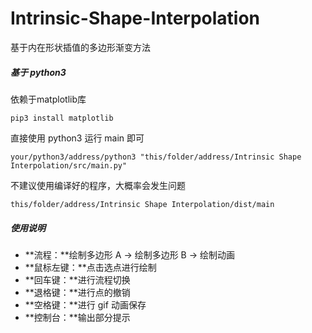 # Intrinsic-Shape-Interpolation

基于内在形状插值的多边形渐变方法

##### 基于 python3

依赖于matplotlib库

```shell
pip3 install matplotlib
```

直接使用 python3 运行 main 即可

```shell
your/python3/address/python3 "this/folder/address/Intrinsic Shape Interpolation/src/main.py"
```

不建议使用编译好的程序，大概率会发生问题

```shell
this/folder/address/Intrinsic Shape Interpolation/dist/main
```

##### 使用说明

- **流程：**绘制多边形 A -> 绘制多边形 B -> 绘制动画
- **鼠标左键：**点击选点进行绘制
- **回车键：**进行流程切换
- **退格键：**进行点的撤销
- **空格键：**进行 gif 动画保存
- **控制台：**输出部分提示
